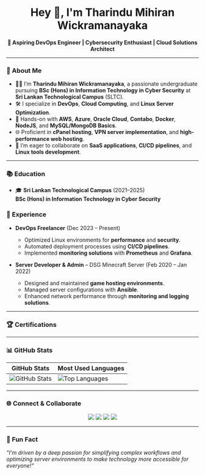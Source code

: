 <h1 align="center">Hey 👋, I'm Tharindu Mihiran Wickramanayaka</h1>
<p align="center">
  <b>🚀 Aspiring DevOps Engineer | Cybersecurity Enthusiast | Cloud Solutions Architect</b>
</p>

---

### 🚀 About Me

- 👨‍💻 I’m **Tharindu Mihiran Wickramanayaka**, a passionate undergraduate pursuing **BSc (Hons) in Information Technology in Cyber Security** at **Sri Lankan Technological Campus** (SLTC).
- 🛠️ I specialize in **DevOps**, **Cloud Computing**, and **Linux Server Optimization**.
- 🌱 Hands-on with **AWS**, **Azure**, **Oracle Cloud**, **Contabo**, **Docker**, **NodeJS**, and **MySQL/MongoDB Basics**.
- 🌐 Proficient in **cPanel hosting**, **VPN server implementation**, and **high-performance web hosting**.
- 🤝 I’m eager to collaborate on **SaaS applications**, **CI/CD pipelines**, and **Linux tools development**.

---

### 📚 Education

- 🎓 **Sri Lankan Technological Campus** (2021–2025)  
  **BSc (Hons) in Information Technology in Cyber Security**


### 💼 Experience

- **DevOps Freelancer** (Dec 2023 – Present)  
  - Optimized Linux environments for **performance** and **security**.  
  - Automated deployment processes using **CI/CD pipelines**.  
  - Implemented **monitoring solutions** with **Prometheus** and **Grafana**.

- **Server Developer & Admin** – DSG Minecraft Server (Feb 2020 – Jan 2022)  
  - Designed and maintained **game hosting environments**.  
  - Managed server configurations with **Ansible**.  
  - Enhanced network performance through **monitoring and logging solutions**.

---

### 🏆 Certifications

---

### 📊 GitHub Stats

| **GitHub Stats**           | **Most Used Languages**     |
|-----------------------------|-----------------------------|
| ![GitHub Stats](https://github-readme-stats.vercel.app/api?username=tharindu-wickramanayaka&show_icons=true&theme=radical) | ![Top Languages](https://github-readme-stats.vercel.app/api/top-langs/?username=tharindu-wickramanayaka&layout=compact&theme=radical) |

---

### 🌐 Connect & Collaborate

<div align="center">
  <a href="https://github.com/tharindu-wickramanayaka"><img src="https://img.shields.io/badge/GitHub-000?style=for-the-badge&logo=github&logoColor=white" /></a>
  <a href="http://www.linkedin.com/in/tharindu-wickramanayaka"><img src="https://img.shields.io/badge/LinkedIn-0A66C2?style=for-the-badge&logo=linkedin&logoColor=white" /></a>
  <a href="mailto:wickramanayakatmofficial@gmail.com"><img src="https://img.shields.io/badge/Email-EA4335?style=for-the-badge&logo=gmail&logoColor=white" /></a>
  <a href="https://itzme.wickramanayaka.online/"><img src="https://img.shields.io/badge/Portfolio-4CAF50?style=for-the-badge&logo=html5&logoColor=white" /></a>
</div>

---

### 🎨 Fun Fact
_"I'm driven by a deep passion for simplifying complex workflows and optimizing server environments to make technology more accessible for everyone!"_
